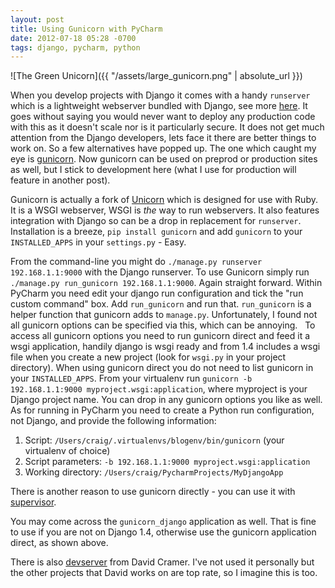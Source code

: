 ```yaml
---
layout: post
title: Using Gunicorn with PyCharm
date: 2012-07-18 05:28 -0700
tags: django, pycharm, python
---
```


![The Green Unicorn]({{ "/assets/large_gunicorn.png" | absolute_url }})
 
When you develop projects with Django it comes with a handy ``runserver``
which is a lightweight webserver bundled with Django, see more
[here](https://docs.djangoproject.com/en/1.4/ref/django-admin/#runserver-port-or-address-port).
It goes without saying you would never want to deploy any production
code with this as it doesn't scale nor is it particularly secure. It
does not get much attention from the Django developers, lets face it
there are better things to work on. So a few alternatives have popped
up. The one which caught my eye is [gunicorn](http://gunicorn.org/). Now
gunicorn can be used on preprod or production sites as well, but I stick
to development here (what I use for production will feature in another
post).  
  
Gunicorn is actually a fork of [Unicorn](http://unicorn.bogomips.org/)
which is designed for use with Ruby. It is a WSGI webserver, WSGI is
*the* way to run webservers. It also features integration with Django so
can be a drop in replacement for ``runserver``.
Installation is a breeze, ``pip install gunicorn`` and add ``gunicorn``
to your ``INSTALLED_APPS`` in your ``settings.py`` - Easy.

From the command-line you might do ``./manage.py runserver 192.168.1.1:9000``
with the Django runserver. To use Gunicorn simply run ``./manage.py run_gunicorn 192.168.1.1:9000``. Again straight forward. Within PyCharm
you need edit your django run configuration and tick the "run custom
command" box. Add ``run_gunicorn`` and run that. ``run_gunicorn`` is a helper
function that gunicorn adds to ``manage.py``. Unfortunately, I found not 
all gunicorn options can be specified via this, which can be annoying.  
To access all gunicorn options you need to run gunicorn direct and feed 
it a wsgi application, handily django is wsgi ready and from 1.4 includes 
a wsgi file when you create a new project (look for ``wsgi.py`` in your 
project directory). When using gunicorn direct you do not need to list gunicorn in your ``INSTALLED_APPS``. From your virtualenv run ``gunicorn -b 192.168.1.1:9000 myproject.wsgi:application``, where myproject is your Django project
name. You can drop in any gunicorn options you like as well. As for
running in PyCharm you need to create a Python run configuration, not
Django, and provide the following information:  
  
1.  Script: ``/Users/craig/.virtualenvs/blogenv/bin/gunicorn`` (your virtualenv of choice)
2.  Script parameters: ``-b 192.168.1.1:9000 myproject.wsgi:application``
3.  Working directory: ``/Users/craig/PycharmProjects/MyDjangoApp``

There is another reason to use gunicorn directly - you can use it with
[supervisor](http://supervisord.org/).

You may come across the ``gunicorn_django`` application
as well. That is fine to use if you are not on Django 1.4, otherwise use
the gunicorn application direct, as shown above.  
  
There is also [devserver](https://github.com/dcramer/django-devserver/)
from David Cramer. I've not used it personally but the other projects
that David works on are top rate, so I imagine this is too.
